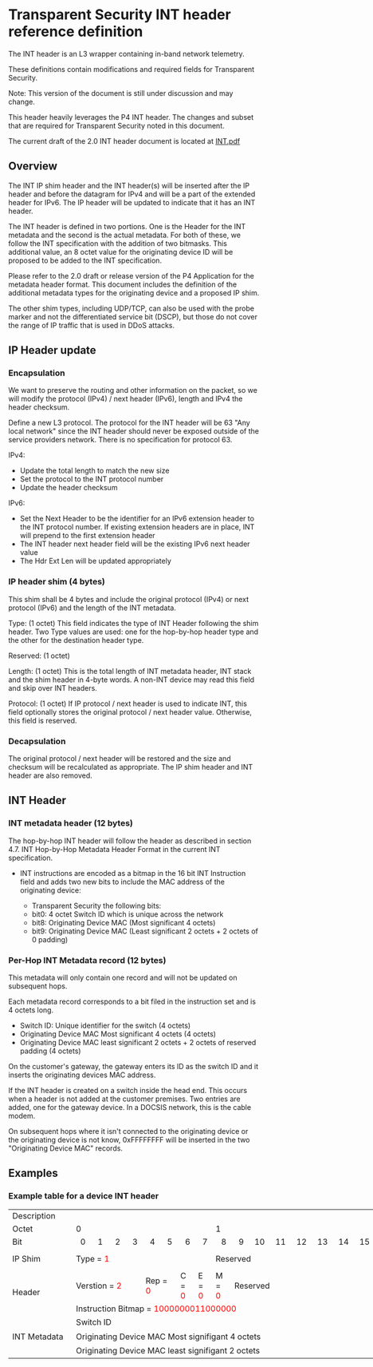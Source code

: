 # Transparent Security INT header reference definition

The INT header is an L3 wrapper containing in-band network telemetry.

These definitions contain modifications and required fields for Transparent Security.

  Note: This version of the document is still under discussion and may change.

This header heavily leverages the P4 INT header.  The changes and subset that are required for
Transparent Security noted in this document.

The current draft of the 2.0 INT header document is located at [INT.pdf](https://github.com/p4lang/p4-applications/blob/master/docs/INT.pdf)

## Overview

The INT IP shim header and the INT header(s) will be inserted after the IP header and before the datagram for IPv4 and will be a part of the extended header for IPv6.  The IP header will be updated to indicate that it has an INT header.

The INT header is defined in two portions.  One is the Header for the INT metadata and the second is the actual metadata.  For both of these, we follow the INT specification with the addition of two bitmasks.  This additional value, an 8 octet value for the originating device ID will be proposed to be added to the INT specification.

Please refer to the 2.0 draft or release version of the P4 Application for the metadata header format.  This document includes the definition of the additional metadata types for the originating device and a proposed IP shim.

The other shim types, including UDP/TCP, can also be used with the probe marker and not the differentiated service bit (DSCP), but those do not cover the range of IP traffic that is used in DDoS attacks.

## IP Header update

### Encapsulation

We want to preserve the routing and other information on the packet, so we will modify the protocol (IPv4) / next header (IPv6), length and IPv4 the header checksum.

Define a new L3 protocol.  The protocol for the INT header will be 63 "Any local network" since the INT header should never be exposed outside of the service providers network.  There is no specification for protocol 63.

IPv4:

* Update the total length to match the new size
* Set the protocol to the INT protocol number
* Update the header checksum

IPv6:

* Set the Next Header to be the identifier for an IPv6 extension header to the INT protocol number.  If existing extension headers are in place, INT will prepend to the first extension header
* The INT header next header field will be the existing IPv6 next header value
* The Hdr Ext Len will be updated appropriately

### IP header shim (4 bytes)

This shim shall be 4 bytes and include the original protocol (IPv4) or next protocol (IPv6) and the length of the INT metadata.

Type: (1 octet) This field indicates the type of INT Header following the shim header. Two Type values are used: one for the hop-by-hop header type and the other for the destination header type.

Reserved: (1 octet)

Length: (1 octet) This is the total length of INT metadata header, INT stack and the shim header in 4-byte words. A non-INT device may read this field and skip over INT headers.

Protocol: (1 octet) If IP protocol / next header is used to indicate INT, this field optionally stores the original protocol / next header value. Otherwise, this field is reserved.

### Decapsulation

The original protocol / next header will be restored and the size and checksum will be recalculated as appropriate.  The IP shim header and INT header are also removed.

## INT Header

### INT metadata header (12 bytes)

The hop-by-hop INT header will follow the header as described in section 4.7. INT Hop-by-Hop Metadata Header Format in the current INT specification.

* INT instructions are encoded as a bitmap in the 16 bit INT Instruction field and adds two new bits to include
the MAC address of the originating device:

  * Transparent Security the following bits:
  * bit0: 4 octet Switch ID which is unique across the network
  * bit8: Originating Device MAC (Most significant 4 octets)
  * bit9: Originating Device MAC (Least significant 2 octets + 2 octets of 0 padding)

### Per-Hop INT Metadata record (12 bytes)

This metadata will only contain one record and will not be updated on subsequent hops.

Each metadata record corresponds to a bit filed in the instruction set and is 4 octets long.

* Switch ID: Unique identifier for the switch (4 octets)
* Originating Device MAC Most significant 4 octets (4 octets)
* Originating Device MAC least significant 2 octets + 2 octets of reserved padding (4 octets)

On the customer's gateway, the gateway enters its ID as the switch ID and it inserts the originating devices MAC address.

If the INT header is created on a switch inside the head end.  This occurs when a header is not added at the customer premises.  Two entries are added, one for the gateway device.  In a DOCSIS network, this is the cable modem.

On subsequent hops where it isn't connected to the originating device or the originating device is not know, 0xFFFFFFFF will be inserted in the two "Originating Device MAC" records.

## Examples

### Example table for a device INT header

<table border=0 cellpadding=0 cellspacing=0 width=1419 style='border-collapse:
 collapse;table-layout:fixed;width:1056pt'>
 <col width=171 style='mso-width-source:userset;mso-width-alt:5461;width:128pt'>
 <col width=39 span=16 style='mso-width-source:userset;mso-width-alt:1237;
 width:29pt'>
 <col width=39 style='mso-width-source:userset;mso-width-alt:1237;width:29pt'>
 <col width=39 span=15 style='mso-width-source:userset;mso-width-alt:1237;
 width:29pt'>
 <tr height=21 style='height:16.0pt'>
  <td height=21 width=171 style='height:16.0pt;width:128pt'>Description</td>
  <td width=39 style='width:29pt'></td>
  <td width=39 style='width:29pt'></td>
  <td width=39 style='width:29pt'></td>
  <td width=39 style='width:29pt'></td>
  <td width=39 style='width:29pt'></td>
  <td width=39 style='width:29pt'></td>
  <td width=39 style='width:29pt'></td>
  <td width=39 style='width:29pt'></td>
  <td width=39 style='width:29pt'></td>
  <td width=39 style='width:29pt'></td>
  <td width=39 style='width:29pt'></td>
  <td width=39 style='width:29pt'></td>
  <td width=39 style='width:29pt'></td>
  <td width=39 style='width:29pt'></td>
  <td width=39 style='width:29pt'></td>
  <td width=39 style='width:29pt'></td>
  <td width=39 style='width:29pt'></td>
  <td width=39 style='width:29pt'></td>
  <td width=39 style='width:29pt'></td>
  <td width=39 style='width:29pt'></td>
  <td width=39 style='width:29pt'></td>
  <td width=39 style='width:29pt'></td>
  <td width=39 style='width:29pt'></td>
  <td width=39 style='width:29pt'></td>
  <td width=39 style='width:29pt'></td>
  <td width=39 style='width:29pt'></td>
  <td width=39 style='width:29pt'></td>
  <td width=39 style='width:29pt'></td>
  <td width=39 style='width:29pt'></td>
  <td width=39 style='width:29pt'></td>
  <td width=39 style='width:29pt'></td>
  <td width=39 style='width:29pt'></td>
 </tr>
 <tr height=21 style='height:16.0pt'>
  <td height=21 style='height:16.0pt'>Octet</td>
  <td colspan=8 class=xl64>0</td>
  <td colspan=8 class=xl64>1</td>
  <td colspan=8 class=xl64>2</td>
  <td colspan=8 class=xl64>3</td>
 </tr>
 <tr height=21 style='height:16.0pt'>
  <td height=21 style='height:16.0pt'>Bit</td>
  <td align=right>0</td>
  <td align=right>1</td>
  <td align=right>2</td>
  <td align=right>3</td>
  <td align=right>4</td>
  <td align=right>5</td>
  <td align=right>6</td>
  <td align=right>7</td>
  <td align=right>8</td>
  <td align=right>9</td>
  <td align=right>10</td>
  <td align=right>11</td>
  <td align=right>12</td>
  <td align=right>13</td>
  <td align=right>14</td>
  <td align=right>15</td>
  <td align=right>16</td>
  <td align=right>17</td>
  <td align=right>18</td>
  <td align=right>19</td>
  <td align=right>20</td>
  <td align=right>21</td>
  <td align=right>22</td>
  <td align=right>23</td>
  <td align=right>24</td>
  <td align=right>25</td>
  <td align=right>26</td>
  <td align=right>27</td>
  <td align=right>28</td>
  <td align=right>29</td>
  <td align=right>30</td>
  <td align=right>31</td>
 </tr>
 <tr height=21 style='height:16.0pt'>
  <td height=42 class=xl65 style='height:32.0pt'>IP Shim</td>
  <td colspan=8 class=xl63>Type = <font color="red">1</font></td>
  <td colspan=8 class=xl63>Reserved</td>
  <td colspan=8 class=xl63>Length = <font color="red">6</font></td>
  <td colspan=8 class=xl63>Next Protocol</td>
 </tr>
 <tr height=21 style='height:16.0pt'>
  <td rowspan=2 height=42 class=xl65 style='height:32.0pt'>Header</td>
  <td colspan=4 class=xl63>Verstion = <font color="red">2</font></td>
  <td colspan=2 class=xl63>Rep = <font color="red">0</font></td>
  <td>C = <font color="red">0</font></td>
  <td>E = <font color="red">0</font></td>
  <td>M = <font color="red">0</font></td>
  <td colspan=10 class=xl63>Reserved</td>
  <td colspan=5 class=xl63>Per-hop Metadata Length = <font color="red">3</font></td>
  <td colspan=8 class=xl63>Remaining Hop Cnt</td>
 </tr>
 <tr height=21 style='height:16.0pt'>
  <td colspan=16 height=21 class=xl66 style='height:16.0pt'>Instruction Bitmap = <font color="red">1000000011000000</font></td>
  <td colspan=16 class=xl63>Reserved</td>
 </tr>
 <tr height=21 style='height:16.0pt'>
  <td rowspan=3 height=84 class=xl65 style='height:64.0pt'>INT Metadata</td>
  <td colspan=32 height=21 class=xl67 style='height:16.0pt'>Switch ID</td>
</tr>
 <tr height=21 style='height:16.0pt'>
  <td colspan=32 height=21 class=xl67 style='height:16.0pt'>Originating Device
  MAC Most signifigant 4 octets<span style='mso-spacerun:yes'> </span></td>
 </tr>
 <tr height=21 style='height:16.0pt'>
  <td colspan=16 height=21 class=xl67 style='height:16.0pt'>Originating Device
  MAC least signifigant 2 octets</td>
  <td colspan=16 class=xl67>Reserved</td>
 </tr>
</table>
